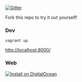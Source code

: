 [![Gitter](https://badges.gitter.im/howardroark/GravOps.svg)](https://gitter.im/howardroark/GravOps?utm_source=badge&utm_medium=badge&utm_campaign=pr-badge)

Fork this repo to try it out yourself!

### Dev

```
vagrant up
```

[http://localhost:8000/](http://localhost:8000)

### Web

[![Install on DigitalOcean](https://dobutton.club/button.svg)](https://dobutton.club/install?url=https://github.com/howardroark/gravops)
